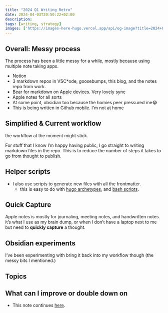 ```yaml
---
title: "2024 Q1 Writing Retro"
date: 2024-04-03T20:50:22+02:00
description:
tags: [writing, strategy]
images: ['https://images-here-hugo.vercel.app/api/og-image?title=2024+Q1+Writing+Retro']
---
```

## Overall: Messy process

The process has been a little messy for a while,
mostly because using multiple note taking apps.

- Notion
- 3 markdown repos in VSC*ode, goosebumps, this blog,
and the notes repo from work.
- Bear for markdown on Apple devices. Very lovely sync
- Apple notes for all sorts
- At some point, obsidian too because the homies peer pressured me😂
- This is being written in Github mobile. I'm not at home

## Simplified & Current workflow

the workflow at the moment might stick.

For stuff that I know I’m happy having public, I go straight to writing markdown files in the repo.
This is to reduce the number of steps it takes to go from thought to publish.

## Helper scripts

- I also use scripts to generate new files with all the frontmatter.
  - this is easy to do with [hugo archetypes](), and [bash scripts]().

## Quick Capture

Apple notes is mostly for journaling, meeting notes, and handwritten notes.
it’s what I use as my brain dump, or when I don’t have a laptop next to me but need to **quickly capture** a thought.

## Obsidian experiments  

I’ve been experimenting with bring it back into my workflow though (the messy bits I mentioned.)

## Topics

## What can I improve or double down on

- This note continues [here](/audience-of-one).
